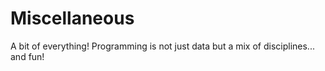# Miscellaneous
A bit of everything! Programming is not just data but a mix of disciplines... and fun! 
